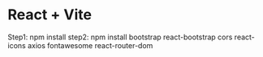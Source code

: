 # React + Vite
Step1: npm install
step2: npm install bootstrap react-bootstrap cors react-icons axios fontawesome react-router-dom

